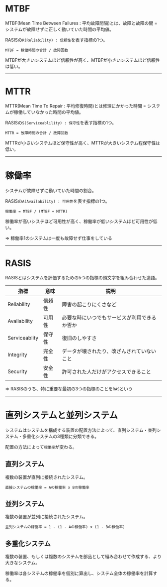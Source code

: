 # MTBF

MTBF(Mean Time Between Failures : 平均故障間隔)とは、故障と故障の間 = システムが故障せずに正しく動いていた時間の平均値。

RASISの`R(Reliability) : 信頼性`を表す指標の1つ。

```
MTBF = 稼働時間の合計 / 故障回数
```

MTBFが大きいシステムほど信頼性が高く、MTBFが小さいシステムほど信頼性は低い。

---

# MTTR

MTTR(Mean Time To Repair : 平均修復時間)とは修理にかかった時間 = システムが稼働していなかった時間の平均値。

RASISの`S(Serviceablility) : 保守性`を表す指標の1つ。

```
MTTR = 故障時間の合計 / 故障回数
```

MTTRが小さいシステムほど保守性が高く、MTTRが大きいシステム程保守性は低い。

---

# 稼働率

システムが故障せずに動いていた時間の割合。

RASISの`A(Availability) : 可用性`を表す指標の1つ。

```
稼働率 = MTBF / (MTBF + MTTR)
```

稼働率が高いシステほど可用性が高く、稼働率が低いシステムほど可用性が低い。

=> 稼働率1のシステムは一度も故障せず仕事をしている

---

# RASIS

RASISとはシステムを評価するための5つの指標の頭文字を組み合わせた造語。

| 指標          | 意味   | 説明                                         |
|---------------|--------|----------------------------------------------|
| Reliability   | 信頼性 | 障害の起こりにくさなど                       |
| Avaliability  | 可用性 | 必要な時にいつでもサービスが利用できるか否か |
| Serviceablity | 保守性 | 復旧のしやすさ                               |
| Integrity     | 完全性 | データが壊されたり、改ざんされていないこと   |
| Security      | 安全性 | 許可された人だけがアクセスできること         |

=> RASISのうち、特に重要な最初の3つの指標のことを`RAS`という

---

# 直列システムと並列システム

システムはシステムを構成する装置の配置方法によって、直列システム・並列システム・多重化システムの3種類に分類できる。

配置の方法によって`稼働率`が変わる。

## 直列システム

複数の装置が直列に接続されたシステム。

```
直接システムの稼働率 = Aの稼働率 x Bの稼働率
```

## 並列システム

複数の装置が並列に接続されたシステム。

```
並列システムの稼働率 = 1 - (1 - Aの稼働率) x (1 - Bの稼働率)
```

## 多重化システム

複数の装置、もしくは複数のシステムを部品として組み合わせて作成する、より大きなシステム。

稼働率は各システムの稼働率を個別に算出し、システム全体の稼働率を計算する。

